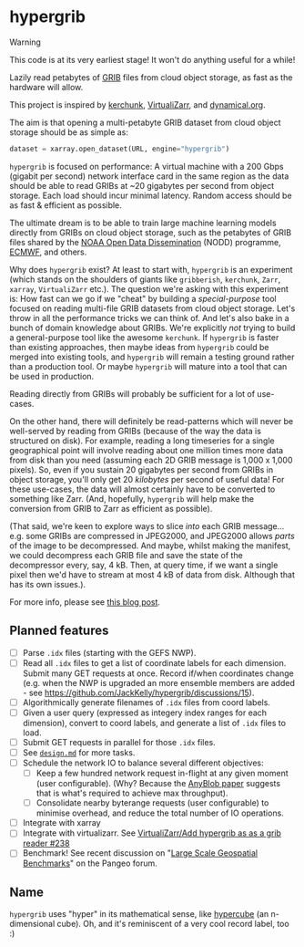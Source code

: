 # hypergrib

> [!WARNING]
> This code is at its very earliest stage! It won't do anything useful for a while!

Lazily read petabytes of [GRIB](https://en.wikipedia.org/wiki/GRIB) files from cloud object storage, as fast as the hardware will allow.

This project is inspired by [kerchunk](https://fsspec.github.io/kerchunk/), [VirtualiZarr](https://github.com/zarr-developers/VirtualiZarr), and [dynamical.org](https://dynamical.org).

The aim is that opening a multi-petabyte GRIB dataset from cloud object storage should be as simple as:

```python
dataset = xarray.open_dataset(URL, engine="hypergrib")
```

`hypergrib` is focused on performance: A virtual machine with a 200 Gbps (gigabit per second) network interface card in the same region as the data should be able to read GRIBs at ~20 gigabytes per second from object storage. Each load should incur minimal latency. Random access should be as fast & efficient as possible.

The ultimate dream is to be able to train large machine learning models directly from GRIBs on cloud object storage, such as the petabytes of GRIB files shared by the [NOAA Open Data Dissemination](https://www.noaa.gov/nodd) (NODD) programme, [ECMWF](https://www.ecmwf.int/en/forecasts/datasets/open-data), and others.

Why does `hypergrib` exist? At least to start with, `hypergrib` is an experiment (which stands on the shoulders of giants like `gribberish`, `kerchunk`, `Zarr`, `xarray`, `VirtualiZarr` etc.). The question we're asking with this experiment is: How fast can we go if we "cheat" by building a _special-purpose_ tool focused on reading multi-file GRIB datasets from cloud object storage. Let's throw in all the performance tricks we can think of. And let's also bake in a bunch of domain knowledge about GRIBs. We're explicitly _not_ trying to build a general-purpose tool like the awesome `kerchunk`. If `hypergrib` is faster than existing approaches, then maybe ideas from `hypergrib` could be merged into existing tools, and `hypergrib` will remain a testing ground rather than a production tool. Or maybe `hypergrib` will mature into a tool that can be used in production.

Reading directly from GRIBs will probably be sufficient for a lot of use-cases.

On the other hand, there will definitely be read-patterns which will never be well-served by reading from GRIBs (because of the way the data is structured on disk). For example, reading a long timeseries for a single geographical point will involve reading about one million times more data from disk than you need (assuming each 2D GRIB message is 1,000 x 1,000 pixels). So, even if you sustain 20 gigabytes per second from GRIBs in object storage, you'll only get 20 _kilobytes_ per second of useful data! For these use-cases, the data will almost certainly have to be converted to something like Zarr. (And, hopefully, `hypergrib` will help make the conversion from GRIB to Zarr as efficient as possible).

(That said, we're keen to explore ways to slice _into_ each GRIB message... e.g. some GRIBs are compressed in JPEG2000, and JPEG2000 allows _parts_ of the image to be decompressed. And maybe, whilst making the manifest, we could decompress each GRIB file and save the state of the decompressor every, say, 4 kB. Then, at query time, if we want a single pixel then we'd have to stream at most 4 kB of data from disk. Although that has its own issues.).

For more info, please see [this blog post](https://openclimatefix.org/post/lazy-loading-making-it-easier-to-access-vast-datasets-of-weather-satellite-data).

## Planned features
- [ ] Parse `.idx` files (starting with the GEFS NWP).
- [ ] Read all `.idx` files to get a list of coordinate labels for each dimension. Submit many GET requests at once. Record if/when coordinates change (e.g. when the NWP is upgraded an more ensemble members are added - see https://github.com/JackKelly/hypergrib/discussions/15).
- [ ] Algorithmically generate filenames of `.idx` files from coord labels.
- [ ] Given a user query (expressed as integery index ranges for each dimension), convert to coord labels, and generate a list of `.idx` files to load.
- [ ] Submit GET requests in parallel for those `.idx` files.
- [ ] See [`design.md`](https://github.com/JackKelly/hypergrib/blob/main/design.md) for more tasks.
- [ ] Schedule the network IO to balance several different objectives:
  - [ ] Keep a few hundred network request in-flight at any given moment (user configurable). (Why? Because the [AnyBlob paper](https://www.vldb.org/pvldb/vol16/p2769-durner.pdf) suggests that is what's required to achieve max throughput).
  - [ ] Consolidate nearby byterange requests (user configurable) to minimise overhead, and reduce the total number of IO operations.
- [ ] Integrate with xarray
- [ ] Integrate with virtualizarr. See [VirtualiZarr/Add hypergrib as as a grib reader #238](https://github.com/zarr-developers/VirtualiZarr/issues/238)
- [ ] Benchmark! See recent discussion on "[Large Scale Geospatial Benchmarks](https://discourse.pangeo.io/t/large-scale-geospatial-benchmarks/4498/2)" on the Pangeo forum.

## Name
`hypergrib` uses "hyper" in its mathematical sense, like [hypercube](https://en.wikipedia.org/wiki/Hypercube) (an n-dimensional cube). Oh, and it's reminiscent of a very cool record label, too :)
